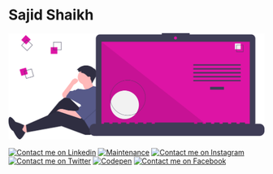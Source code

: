# Sajid Shaikh 


<img src="undraw_code_thinking.svg" alt="Developer's SVG"/>





[![Contact me on Linkedin](https://img.shields.io/badge/linkedin-%230077B5.svg?&style=for-the-badge&logo=linkedin&logoColor=white)](https://in.linkedin.com/in/shaikhsajid1111)
[![Maintenance](https://img.shields.io/badge/gmail-%23D14836.svg?&style=for-the-badge&logo=gmail&logoColor=white)](mailto:shaikhsajid11112000@gmail.com)
[![Contact me on Instagram](https://img.shields.io/badge/instagram-%231DA1F2.svg?&style=for-the-badge&logo=instagram&logoColor=white)](https://instagram.com/shaikhsajid1111)
[![Contact me on Twitter](https://img.shields.io/badge/twitter-%3f729b%20.svg?&style=for-the-badge&logo=twitter&logoColor=white)](https://twitter.com/shaikhsajid1111)
[![Codepen](https://img.shields.io/badge/codepen%20-%231572B6.svg?&style=for-the-badge&logo=codepen&logoColor=green)](https://codepen.io/shaikhsajid1111)
[![Contact me on Facebook](https://img.shields.io/badge/facebook-%230077c5.svg?&style=for-the-badge&logo=facebook&logoColor=white)](https://facebook.com/shaikhsajid1111)
